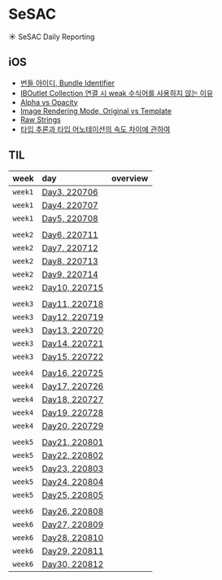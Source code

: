 # SeSAC
☀️ SeSAC Daily Reporting

## iOS

- [번들 아이디, Bundle Identifier](https://github.com/Taehyeon-Kim/SeSAC/issues/22)
- [IBOutlet Collection 연결 시 weak 수식어를 사용하지 않는 이유](https://github.com/Taehyeon-Kim/SeSAC/issues/27)
- [Alpha vs Opacity](https://github.com/Taehyeon-Kim/SeSAC/issues/30)
- [Image Rendering Mode, Original vs Template](https://github.com/Taehyeon-Kim/SeSAC/issues/31)
- [Raw Strings](https://github.com/Taehyeon-Kim/SeSAC/issues/41)
- [타입 추론과 타입 어노테이션의 속도 차이에 관하여](https://github.com/Taehyeon-Kim/SeSAC/issues/86)

## TIL

|week|day|overview|
|:--|:--|:--|
|`week1`|[Day3, 220706](https://github.com/Taehyeon-Kim/SeSAC/issues/8)|
|`week1`|[Day4, 220707](https://github.com/Taehyeon-Kim/SeSAC/issues/11)|
|`week1`|[Day5, 220708](https://github.com/Taehyeon-Kim/SeSAC/issues/15)|
|||
|`week2`|[Day6, 220711](https://github.com/Taehyeon-Kim/SeSAC/issues/28)|
|`week2`|[Day7, 220712](https://github.com/Taehyeon-Kim/SeSAC/issues/36)|
|`week2`|[Day8, 220713](https://github.com/Taehyeon-Kim/SeSAC/issues/43)|
|`week2`|[Day9, 220714](https://github.com/Taehyeon-Kim/SeSAC/issues/47)|
|`week2`|[Day10, 220715](https://github.com/Taehyeon-Kim/SeSAC/issues/50)|
|||
|`week3`|[Day11, 220718](https://github.com/Taehyeon-Kim/SeSAC/issues/54)|
|`week3`|[Day12, 220719](https://github.com/Taehyeon-Kim/SeSAC/issues/59)|
|`week3`|[Day13, 220720](https://github.com/Taehyeon-Kim/SeSAC/issues/64)|
|`week3`|[Day14, 220721](https://github.com/Taehyeon-Kim/SeSAC/issues/66)|
|`week3`|[Day15, 220722](https://github.com/Taehyeon-Kim/SeSAC/issues/68)|
|||
|`week4`|[Day16, 220725](https://github.com/Taehyeon-Kim/SeSAC/issues/69)|
|`week4`|[Day17, 220726](https://github.com/Taehyeon-Kim/SeSAC/issues/70)|
|`week4`|[Day18, 220727](https://github.com/Taehyeon-Kim/SeSAC/issues/71)|
|`week4`|[Day19, 220728](https://github.com/Taehyeon-Kim/SeSAC/issues/73)|
|`week4`|[Day20, 220729](https://github.com/Taehyeon-Kim/SeSAC/issues/78)|
|||
|`week5`|[Day21, 220801](https://github.com/Taehyeon-Kim/SeSAC/issues/79)|
|`week5`|[Day22, 220802](https://github.com/Taehyeon-Kim/SeSAC/issues/82)|
|`week5`|[Day23, 220803](https://github.com/Taehyeon-Kim/SeSAC/issues/89)|
|`week5`|[Day24, 220804](https://github.com/Taehyeon-Kim/SeSAC/issues/91)|
|`week5`|[Day25, 220805](https://github.com/Taehyeon-Kim/SeSAC/issues/92)|
|||
|`week6`|[Day26, 220808](https://github.com/Taehyeon-Kim/SeSAC/issues/93)|
|`week6`|[Day27, 220809](https://github.com/Taehyeon-Kim/SeSAC/issues/94)|
|`week6`|[Day28, 220810](https://github.com/Taehyeon-Kim/SeSAC/issues/95)|
|`week6`|[Day29, 220811](https://github.com/Taehyeon-Kim/SeSAC/issues/97)|
|`week6`|[Day30, 220812](https://github.com/Taehyeon-Kim/SeSAC/issues/98)|
